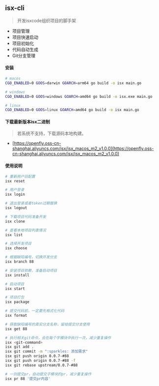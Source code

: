 ## isx-cli

> 开发isxcode组织项目的脚手架

- 项目管理
- 项目快速启动
- 项目初始化
- 代码自动生成
- Git分支管理

#### 安装

```bash
# macos
CGO_ENABLED=0 GOOS=darwin GOARCH=arm64 go build -o isx main.go

# windows
CGO_ENABLED=0 GOOS=windows GOARCH=amd64 go build -o isx.exe main.go

# linux
CGO_ENABLED=0 GOOS=linux GOARCH=amd64 go build -o isx main.go
```

#### 下载最新版本isx二进制

> 若系统不支持，下载源码本地构建。

- [https://openfly.oss-cn-shanghai.aliyuncs.com/isx/isx_macos_m2_v1.0.0](https://openfly.oss-cn-shanghai.aliyuncs.com/isx/isx_macos_m2_v1.0.0)

#### 使用说明

```bash
# 重新用户旧配置
isx reset

# 用户登录
isx login

# 退出登录或者token过期替换
isx logout

# 下载项目代码准备开发
isx clone

# 查看本地项目列表情况
isx list

# 选择开发项目
isx choose

# 根据缺陷编号，切换开发分支
isx branch 88

# 安装项目依赖，准备启动项目
isx install

# 启动项目
isx start

# 项目打包
isx package

# 提交代码前，一定要先格式化代码
isx format

# 获取缺陷编号的真实分支名称，留给提交分支使用
isx get 88

# 执行相关git命令，会在每个字模块中执行一次，减少重复操作
isx <git-command>
isx git add .
isx git commit -m ":sparkles: 添加需求"
isx git push origin 0.0.7-#88
isx git push origin 0.0.7-#88 -f
isx git rebase upstream/0.0.7-#88

# 一剑提交pr，自动提交子模块的pr，减少重复操作
isx pr 88 '提交pr内容'
```

